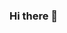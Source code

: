 ### Hi there 👋

<!--
**Jayteemighty/Jayteemighty** is a ✨ _special_ ✨ repository because its `README.md` (this file) appears on your GitHub profile.

Here are some ideas to get you started:
Hello  , I am ADESINA JOSHUA.
I am a backend developer

- 🔭 I’m currently working on Django, Nextjs
- 🌱 I’m currently learning Microservices, Kubernetes, Docker, AWS, Architecture
- 👯 I’m looking to collaborate on Projects
- 💬 Ask me about anything (just programming related)
- 📫 How to reach me: tolujosh1@gmail.com
- ⚡ Fun fact: Estoy Loco, solo bromeando
-->
